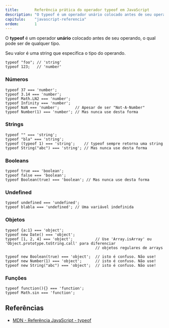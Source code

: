 ```yaml
---
title:       Referência prática do operador typeof em JavaScript
description: "O typeof é um operador unário colocado antes de seu operando, o qual pode ser de qualquer tipo"
capitulo:    "javascript-referencia"
ordem:       1
---
```


O __typeof__ é um operador __unário__ colocado antes de seu operando, o qual pode ser de qualquer tipo.

Seu valor é uma string que especifica o tipo do operando.

    typeof "foo"; // 'string'
    typeof 123;   // 'number'


### Números

    typeof 37 === 'number';
    typeof 3.14 === 'number';
    typeof Math.LN2 === 'number';
    typeof Infinity === 'number';
    typeof NaN === 'number';       // Apesar de ser "Not-A-Number"
    typeof Number(1) === 'number'; // Mas nunca use desta forma

### Strings

    typeof "" === 'string';
    typeof "bla" === 'string';
    typeof (typeof 1) === 'string';    // typeof sempre retorna uma string
    typeof String("abc") === 'string'; // Mas nunca use desta forma

### Booleans

    typeof true === 'boolean';
    typeof false === 'boolean';
    typeof Boolean(true) === 'boolean'; // Mas nunca use desta forma

### Undefined

    typeof undefined === 'undefined';
    typeof blabla === 'undefined'; // Uma variável indefinida

### Objetos

    typeof {a:1} === 'object';
    typeof new Date() === 'object';
    typeof [1, 2, 4] === 'object';          // Use 'Array.isArray' ou 'Object.prototype.toString.call' para diferenciar
                                            // objetos regulares de arrays

    typeof new Boolean(true) === 'object';  // isto é confuso. Não use!
    typeof new Number(1) === 'object';      // isto é confuso. Não use!
    typeof new String("abc") === 'object';  // isto é confuso. Não use!

### Funções

    typeof function(){} === 'function';
    typeof Math.sin === 'function';



Referências
---

- [MDN - Referência JavaScript - typeof](https://developer.mozilla.org/pt-BR/docs/Web/JavaScript/Reference/Operators/typeof)